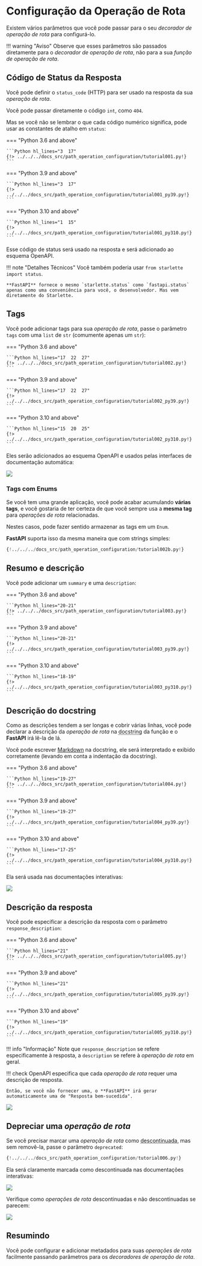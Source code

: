 # Configuração da Operação de Rota

Existem vários parâmetros que você pode passar para o seu *decorador de operação de rota* para configurá-lo.

!!! warning "Aviso"
    Observe que esses parâmetros são passados diretamente para o *decorador de operação de rota*, não para a sua *função de operação de rota*.

## Código de Status da Resposta

Você pode definir o `status_code` (HTTP) para ser usado na resposta da sua *operação de rota*.

Você pode passar diretamente o código `int`, como `404`.

Mas se você não se lembrar o que cada código numérico significa, pode usar as constantes de atalho em `status`:

=== "Python 3.6 and above"

    ```Python hl_lines="3  17"
    {!> ../../../docs_src/path_operation_configuration/tutorial001.py!}
    ```

=== "Python 3.9 and above"

    ```Python hl_lines="3  17"
    {!> ../../../docs_src/path_operation_configuration/tutorial001_py39.py!}
    ```

=== "Python 3.10 and above"

    ```Python hl_lines="1  15"
    {!> ../../../docs_src/path_operation_configuration/tutorial001_py310.py!}
    ```

Esse código de status será usado na resposta e será adicionado ao esquema OpenAPI.

!!! note "Detalhes Técnicos"
    Você também poderia usar `from starlette import status`.

    **FastAPI** fornece o mesmo `starlette.status` como `fastapi.status` apenas como uma conveniência para você, o desenvolvedor. Mas vem diretamente do Starlette.

## Tags

Você pode adicionar tags para sua *operação de rota*, passe o parâmetro `tags` com uma `list` de `str` (comumente apenas um `str`):

=== "Python 3.6 and above"

    ```Python hl_lines="17  22  27"
    {!> ../../../docs_src/path_operation_configuration/tutorial002.py!}
    ```

=== "Python 3.9 and above"

    ```Python hl_lines="17  22  27"
    {!> ../../../docs_src/path_operation_configuration/tutorial002_py39.py!}
    ```

=== "Python 3.10 and above"

    ```Python hl_lines="15  20  25"
    {!> ../../../docs_src/path_operation_configuration/tutorial002_py310.py!}
    ```

Eles serão adicionados ao esquema OpenAPI e usados pelas interfaces de documentação automática:

<img src="/img/tutorial/path-operation-configuration/image01.png">

### Tags com Enums

Se você tem uma grande aplicação, você pode acabar acumulando **várias tags**, e você gostaria de ter certeza de que você sempre usa a **mesma tag** para *operações de rota* relacionadas.

Nestes casos, pode fazer sentido armazenar as tags em um `Enum`.

**FastAPI** suporta isso da mesma maneira que com strings simples:

```Python hl_lines="1  8-10  13  18"
{!../../../docs_src/path_operation_configuration/tutorial002b.py!}
```

## Resumo e descrição

Você pode adicionar um `summary` e uma `description`:

=== "Python 3.6 and above"

    ```Python hl_lines="20-21"
    {!> ../../../docs_src/path_operation_configuration/tutorial003.py!}
    ```

=== "Python 3.9 and above"

    ```Python hl_lines="20-21"
    {!> ../../../docs_src/path_operation_configuration/tutorial003_py39.py!}
    ```

=== "Python 3.10 and above"

    ```Python hl_lines="18-19"
    {!> ../../../docs_src/path_operation_configuration/tutorial003_py310.py!}
    ```

## Descrição do docstring

Como as descrições tendem a ser longas e cobrir várias linhas, você pode declarar a descrição da *operação de rota* na <abbr title="uma string de várias linhas como a primeira expressão dentro de uma função (não atribuída a nenhuma variável) usada para documentação">docstring</abbr> da função e o **FastAPI** irá lê-la de lá.

Você pode escrever <a href="https://en.wikipedia.org/wiki/Markdown" class="external-link" target="_blank">Markdown</a> na docstring, ele será interpretado e exibido corretamente (levando em conta a indentação da docstring).

=== "Python 3.6 and above"

    ```Python hl_lines="19-27"
    {!> ../../../docs_src/path_operation_configuration/tutorial004.py!}
    ```

=== "Python 3.9 and above"

    ```Python hl_lines="19-27"
    {!> ../../../docs_src/path_operation_configuration/tutorial004_py39.py!}
    ```

=== "Python 3.10 and above"

    ```Python hl_lines="17-25"
    {!> ../../../docs_src/path_operation_configuration/tutorial004_py310.py!}
    ```

Ela será usada nas documentações interativas:


<img src="/img/tutorial/path-operation-configuration/image02.png">

## Descrição da resposta

Você pode especificar a descrição da resposta com o parâmetro `response_description`:

=== "Python 3.6 and above"

    ```Python hl_lines="21"
    {!> ../../../docs_src/path_operation_configuration/tutorial005.py!}
    ```

=== "Python 3.9 and above"

    ```Python hl_lines="21"
    {!> ../../../docs_src/path_operation_configuration/tutorial005_py39.py!}
    ```

=== "Python 3.10 and above"

    ```Python hl_lines="19"
    {!> ../../../docs_src/path_operation_configuration/tutorial005_py310.py!}
    ```

!!! info "Informação"
    Note que `response_description` se refere especificamente à resposta, a `description` se refere à *operação de rota* em geral.

!!! check
    OpenAPI especifica que cada *operação de rota* requer uma descrição de resposta.

    Então, se você não fornecer uma, o **FastAPI** irá gerar automaticamente uma de "Resposta bem-sucedida".

<img src="/img/tutorial/path-operation-configuration/image03.png">

## Depreciar uma *operação de rota*

Se você precisar marcar uma *operação de rota* como <abbr title="obsoleta, recomendada não usá-la">descontinuada</abbr>, mas sem removê-la, passe o parâmetro `deprecated`:

```Python hl_lines="16"
{!../../../docs_src/path_operation_configuration/tutorial006.py!}
```

Ela será claramente marcada como descontinuada nas documentações interativas:

<img src="/img/tutorial/path-operation-configuration/image04.png">

Verifique como *operações de rota* descontinuadas e não descontinuadas se parecem:

<img src="/img/tutorial/path-operation-configuration/image05.png">

## Resumindo

Você pode configurar e adicionar metadados para suas *operações de rota* facilmente passando parâmetros para os *decoradores de operação de rota*.
